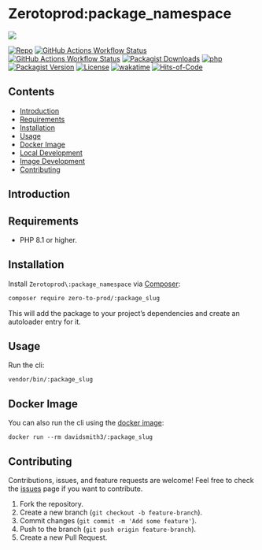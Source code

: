# Zerotoprod\:package_namespace

![](art/logo.png)

[![Repo](https://img.shields.io/badge/github-gray?logo=github)](https://github.com/zero-to-prod/:package_slug)
[![GitHub Actions Workflow Status](https://img.shields.io/github/actions/workflow/status/zero-to-prod/:package_slug/test.yml?label=test)](https://github.com/zero-to-prod/:package_slug/actions)
[![GitHub Actions Workflow Status](https://img.shields.io/github/actions/workflow/status/zero-to-prod/:package_slug/build_docker_image.yml?label=build)](https://github.com/zero-to-prod/:package_slug/actions)
[![Packagist Downloads](https://img.shields.io/packagist/dt/zero-to-prod/:package_slug?color=blue)](https://packagist.org/packages/zero-to-prod/:package_slug/stats)
[![php](https://img.shields.io/packagist/php-v/zero-to-prod/:package_slug.svg?color=purple)](https://packagist.org/packages/zero-to-prod/:package_slug/stats)
[![Packagist Version](https://img.shields.io/packagist/v/zero-to-prod/:package_slug?color=f28d1a)](https://packagist.org/packages/zero-to-prod/:package_slug)
[![License](https://img.shields.io/packagist/l/zero-to-prod/:package_slug?color=pink)](https://github.com/zero-to-prod/:package_slug/blob/main/LICENSE.md)
[![wakatime](https://wakatime.com/badge/github/zero-to-prod/:package_slug.svg)](https://wakatime.com/badge/github/zero-to-prod/:package_slug)
[![Hits-of-Code](https://hitsofcode.com/github/zero-to-prod/:package_slug?branch=main)](https://hitsofcode.com/github/zero-to-prod/:package_slug/view?branch=main)

## Contents

- [Introduction](#introduction)
- [Requirements](#requirements)
- [Installation](#installation)
- [Usage](#usage)
- [Docker Image](#docker-image)
- [Local Development](./LOCAL_DEVELOPMENT.md)
- [Image Development](./IMAGE_DEVELOPMENT.md)
- [Contributing](#contributing)

## Introduction

## Requirements

- PHP 8.1 or higher.

## Installation

Install `Zerotoprod\:package_namespace` via [Composer](https://getcomposer.org/):

```bash
composer require zero-to-prod/:package_slug
```

This will add the package to your project’s dependencies and create an autoloader entry for it.

## Usage

Run the cli:

```shell
vendor/bin/:package_slug
```

## Docker Image

You can also run the cli using the [docker image](https://hub.docker.com/repository/docker/davidsmith3/:package_slug/general):

```shell
docker run --rm davidsmith3/:package_slug
```

## Contributing

Contributions, issues, and feature requests are welcome!
Feel free to check the [issues](https://github.com/zero-to-prod/:package_slug/issues) page if you want to contribute.

1. Fork the repository.
2. Create a new branch (`git checkout -b feature-branch`).
3. Commit changes (`git commit -m 'Add some feature'`).
4. Push to the branch (`git push origin feature-branch`).
5. Create a new Pull Request.